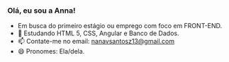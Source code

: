 ### Olá, eu sou a Anna!

- Em busca do primeiro estágio ou emprego com foco em FRONT-END.
- 📖 Estudando HTML 5, CSS, Angular e Banco de Dados.
- 📫 Contate-me no email: nanavsantosz13@gmail.com
- 😄 Pronomes: Ela/dela.
